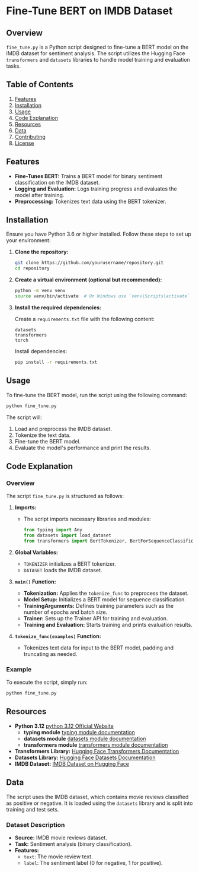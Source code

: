 # Fine-Tune BERT on IMDB Dataset

## Overview

`fine_tune.py` is a Python script designed to fine-tune a BERT model on the IMDB dataset for sentiment analysis. The script utilizes the Hugging Face `transformers` and `datasets` libraries to handle model training and evaluation tasks.

## Table of Contents

1. [Features](#features)
2. [Installation](#installation)
3. [Usage](#usage)
4. [Code Explanation](#code-explanation)
5. [Resources](#resources)
6. [Data](#data)
7. [Contributing](#contributing)
8. [License](#license)

## Features

- **Fine-Tunes BERT:** Trains a BERT model for binary sentiment classification on the IMDB dataset.
- **Logging and Evaluation:** Logs training progress and evaluates the model after training.
- **Preprocessing:** Tokenizes text data using the BERT tokenizer.

## Installation

Ensure you have Python 3.6 or higher installed. Follow these steps to set up your environment:

1. **Clone the repository:**

   ```bash
   git clone https://github.com/yourusername/repository.git
   cd repository
   ```

2. **Create a virtual environment (optional but recommended):**

   ```bash
   python -m venv venv
   source venv/bin/activate  # On Windows use `venv\Scripts\activate`
   ```

3. **Install the required dependencies:**

   Create a `requirements.txt` file with the following content:

   ```text
   datasets
   transformers
   torch
   ```

   Install dependencies:

   ```bash
   pip install -r requirements.txt
   ```

## Usage

To fine-tune the BERT model, run the script using the following command:

```bash
python fine_tune.py
```

The script will:

1. Load and preprocess the IMDB dataset.
2. Tokenize the text data.
3. Fine-tune the BERT model.
4. Evaluate the model's performance and print the results.

## Code Explanation

### Overview

The script `fine_tune.py` is structured as follows:

1. **Imports:**
   - The script imports necessary libraries and modules:
     ```python
     from typing import Any
     from datasets import load_dataset
     from transformers import BertTokenizer, BertForSequenceClassification, TrainingArguments, Trainer
     ```

2. **Global Variables:**
   - `TOKENIZER` initializes a BERT tokenizer.
   - `DATASET` loads the IMDB dataset.

3. **`main()` Function:**
   - **Tokenization:** Applies the `tokenize_func` to preprocess the dataset.
   - **Model Setup:** Initializes a BERT model for sequence classification.
   - **TrainingArguments:** Defines training parameters such as the number of epochs and batch size.
   - **Trainer:** Sets up the Trainer API for training and evaluation.
   - **Training and Evaluation:** Starts training and prints evaluation results.

4. **`tokenize_func(examples)` Function:**
   - Tokenizes text data for input to the BERT model, padding and truncating as needed.

### Example

To execute the script, simply run:

```bash
python fine_tune.py
```

## Resources

- **Python 3.12** [python 3.12 Official Website](https://www.python.org/doc/)
   - **typing module** [typing module documentation](https://docs.python.org/3/library/typing.html)
   - **datasets module** [datasets module documentation](https://huggingface.co/docs/datasets/index)
   - **transformers module** [transformers module documentation](https://huggingface.co/transformers/v3.0.2/index.html)
- **Transformers Library:** [Hugging Face Transformers Documentation](https://huggingface.co/docs/transformers/index)
- **Datasets Library:** [Hugging Face Datasets Documentation](https://huggingface.co/docs/datasets/index)
- **IMDB Dataset:** [IMDB Dataset on Hugging Face](https://huggingface.co/datasets/imdb)

## Data

The script uses the IMDB dataset, which contains movie reviews classified as positive or negative. It is loaded using the `datasets` library and is split into training and test sets.

### Dataset Description

- **Source:** IMDB movie reviews dataset.
- **Task:** Sentiment analysis (binary classification).
- **Features:**
  - `text`: The movie review text.
  - `label`: The sentiment label (0 for negative, 1 for positive).
